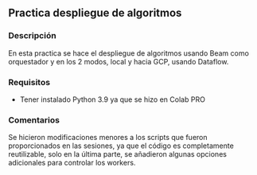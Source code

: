 ## Practica despliegue de algoritmos

### Descripción
En esta practica se hace el despliegue de algoritmos usando Beam como orquestador
y en los 2 modos, local y hacia GCP, usando Dataflow.

### Requisitos
* Tener instalado Python 3.9 ya que se hizo en Colab PRO

### Comentarios

Se hicieron modificaciones menores a los scripts que fueron proporcionados
en las sesiones, ya que el código es completamente reutilizable, solo en la 
última parte, se añadieron algunas opciones adicionales para controlar
los workers.